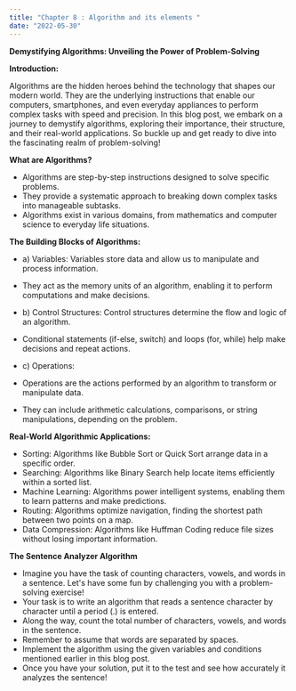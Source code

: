 ```yaml
---
title: "Chapter 8 : Algorithm and its elements "
date: "2022-05-30"
---
```


**Demystifying Algorithms: Unveiling the Power of Problem-Solving**

**Introduction:**

Algorithms are the hidden heroes behind the technology that shapes our modern world. They are the underlying instructions that enable our computers, smartphones, and even everyday appliances to perform complex tasks with speed and precision. In this blog post, we embark on a journey to demystify algorithms, exploring their importance, their structure, and their real-world applications. So buckle up and get ready to dive into the fascinating realm of problem-solving!

**What are Algorithms?**

- Algorithms are step-by-step instructions designed to solve specific problems.
- They provide a systematic approach to breaking down complex tasks into manageable subtasks.
- Algorithms exist in various domains, from mathematics and computer science to everyday life situations.

**The Building Blocks of Algorithms:**
- a) Variables:
Variables store data and allow us to manipulate and process information.
- They act as the memory units of an algorithm, enabling it to perform computations and make decisions.

- b) Control Structures:
Control structures determine the flow and logic of an algorithm.
- Conditional statements (if-else, switch) and loops (for, while) help make decisions and repeat actions.

- c) Operations:
- Operations are the actions performed by an algorithm to transform or manipulate data.
- They can include arithmetic calculations, comparisons, or string manipulations, depending on the problem.

**Real-World Algorithmic Applications:**

- Sorting: Algorithms like Bubble Sort or Quick Sort arrange data in a specific order.
- Searching: Algorithms like Binary Search help locate items efficiently within a sorted list.
- Machine Learning: Algorithms power intelligent systems, enabling them to learn patterns and make predictions.
- Routing: Algorithms optimize navigation, finding the shortest path between two points on a map.
- Data Compression: Algorithms like Huffman Coding reduce file sizes without losing important information.

**The Sentence Analyzer Algorithm**

- Imagine you have the task of counting characters, vowels, and words in a sentence.
Let's have some fun by challenging you with a problem-solving exercise!
- Your task is to write an algorithm that reads a sentence character by character until a period (.) is entered.
- Along the way, count the total number of characters, vowels, and words in the sentence.
- Remember to assume that words are separated by spaces.
- Implement the algorithm using the given variables and conditions mentioned earlier in this blog post.
- Once you have your solution, put it to the test and see how accurately it analyzes the sentence!
